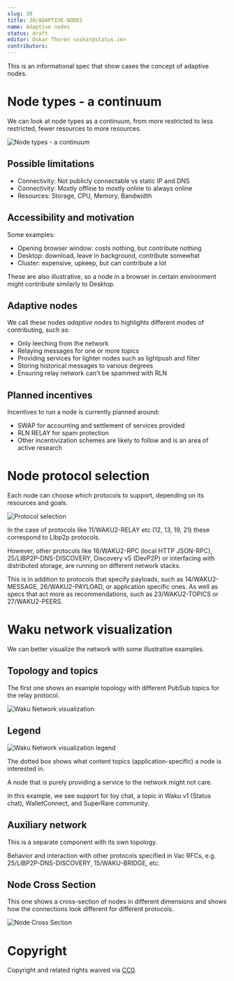 ```yaml
---
slug: 30
title: 30/ADAPTIVE-NODES
name: Adaptive nodes
status: draft
editor: Oskar Thorén <oskar@status.im>
contributors:
---
```


This is an informational spec that show cases the concept of adaptive nodes.

# Node types - a continuum

We can look at node types as a continuum, from more restricted to less restricted, fewer resources to more resources.

![Node types - a continuum](../../../../rfcs/30/adaptive_node_continuum2.png)

## Possible limitations

- Connectivity: Not publicly connectable vs static IP and DNS
- Connectivity: Mostly offline to mostly online to always online
- Resources: Storage, CPU, Memory, Bandwidth

## Accessibility and motivation

Some examples:

- Opening browser window: costs nothing, but contribute nothing
- Desktop: download, leave in background, contribute somewhat
- Cluster: expensive, upkeep, but can contribute a lot

These are also illustrative, so a node in a browser in certain environment might contribute similarly to Desktop.

## Adaptive nodes

We call these nodes *adaptive nodes* to highlights different modes of contributing, such as:

- Only leeching from the network
- Relaying messages for one or more topics
- Providing services for lighter nodes such as lightpush and filter
- Storing historical messages to various degrees
- Ensuring relay network can't be spammed with RLN

## Planned incentives

Incentives to run a node is currently planned around:

- SWAP for accounting and settlement of services provided
- RLN RELAY for spam protection
- Other incentivization schemes are likely to follow and is an area of active research

# Node protocol selection

Each node can choose which protocols to support, depending on its resources and goals.

![Protocol selection](../../../../rfcs/30/adaptive_node_protocol_selection2.png)

In the case of protocols like 11/WAKU2-RELAY etc (12, 13, 19, 21) these correspond to Libp2p protocols.

However, other protocols like 16/WAKU2-RPC (local HTTP JSON-RPC), 25/LIBP2P-DNS-DISCOVERY, Discovery v5 (DevP2P) or interfacing with distributed storage, are running on different network stacks.

This is in addition to protocols that specify payloads, such as 14/WAKU2-MESSAGE, 26/WAKU2-PAYLOAD, or application specific ones. As well as specs that act more as recommendations, such as 23/WAKU2-TOPICS or 27/WAKU2-PEERS.

# Waku network visualization

We can better visualize the network with some illustrative examples.

## Topology and topics

The first one shows an example topology with different PubSub topics for the relay protocol.

![Waku Network visualization](../../../../rfcs/30/adaptive_node_network_topology_protocols2.png)

## Legend

![Waku Network visualization legend](../../../../rfcs/30/adaptive_node_network_topology_protocols_legend.png)

The dotted box shows what content topics (application-specific) a node is interested in.

A node that is purely providing a service to the network might not care.

In this example, we see support for toy chat, a topic in Waku v1 (Status chat), WalletConnect, and SuperRare community.

## Auxiliary network

This is a separate component with its own topology.

Behavior and interaction with other protocols specified in Vac RFCs, e.g. 25/LIBP2P-DNS-DISCOVERY, 15/WAKU-BRIDGE, etc.

## Node Cross Section

This one shows a cross-section of nodes in different dimensions and shows how the connections look different for different protocols.

![Node Cross Section](../../../../rfcs/30/adaptive_node_cross_section2.png)

# Copyright

Copyright and related rights waived via [CC0](https://creativecommons.org/publicdomain/zero/1.0/).
